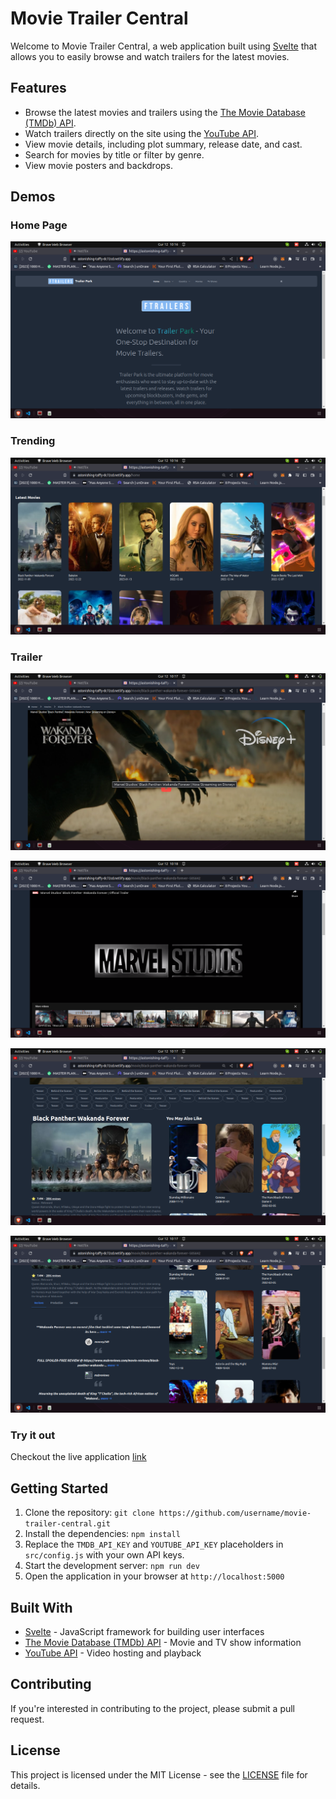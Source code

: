 # Movie Trailer Central

Welcome to Movie Trailer Central, a web application built using [Svelte](https://svelte.dev/) that allows you to easily browse and watch trailers for the latest movies.

## Features

- Browse the latest movies and trailers using the [The Movie Database (TMDb) API](https://www.themoviedb.org/documentation/api).
- Watch trailers directly on the site using the [YouTube API](https://developers.google.com/youtube/v3).
- View movie details, including plot summary, release date, and cast.
- Search for movies by title or filter by genre.
- View movie posters and backdrops.

## Demos
### Home Page

![Browse Movies Demo](/src/lib/assets/Screenshot%20from%202023-02-12%2010-16-27.png)

### Trending

![Watch Trailers Demo](/src/lib/assets/Screenshot%20from%202023-02-12%2010-16-54.png)

### Trailer

![Movie Details Demo](/src/lib/assets/Screenshot%20from%202023-02-12%2010-17-21.png)

![Movie Details Demo](/src/lib/assets/Screenshot%20from%202023-02-12%2010-18-20.png)

![Movie Details Demo](/src/lib/assets/Screenshot%20from%202023-02-12%2010-17-37.png)

![Movie Details Demo](/src/lib/assets/Screenshot%20from%202023-02-12%2010-17-48.png)

### Try it out
Checkout the live application [link](https://astonishing-taffy-dc72cd.netlify.app/)

## Getting Started

1. Clone the repository: `git clone https://github.com/username/movie-trailer-central.git`
2. Install the dependencies: `npm install`
3. Replace the `TMDB_API_KEY` and `YOUTUBE_API_KEY` placeholders in `src/config.js` with your own API keys.
4. Start the development server: `npm run dev`
5. Open the application in your browser at `http://localhost:5000`

## Built With

- [Svelte](https://svelte.dev/) - JavaScript framework for building user interfaces
- [The Movie Database (TMDb) API](https://www.themoviedb.org/documentation/api) - Movie and TV show information
- [YouTube API](https://developers.google.com/youtube/v3) - Video hosting and playback

## Contributing

If you're interested in contributing to the project, please submit a pull request.

## License

This project is licensed under the MIT License - see the [LICENSE](LICENSE) file for details.
